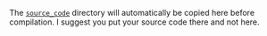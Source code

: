 The [`source_code`](../source_code/) directory will automatically be copied here before compilation.
I suggest you put your source code there and not here.
